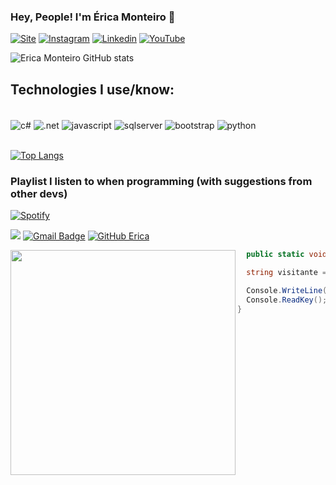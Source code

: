 ### Hey, People! I'm Érica Monteiro 🤗
[![Site](https://img.shields.io/website?label=erica7dev.com&style=for-the-badge&url=https://https://github.com/erica7dev)](https://github.com/erica7dev)
[![Instagram](https://img.shields.io/badge/Instagram-E4405F?style=for-the-badge&logo=instagram&logoColor=white)](https://www.instagram.com/erica7dev/)
[![Linkedin](https://img.shields.io/badge/LinkedIn-0077B5?style=for-the-badge&logo=linkedin&logoColor=white)](https://www.linkedin.com/in/erica7dev/)
[![YouTube](https://img.shields.io/badge/YouTube-FF0000?style=for-the-badge&logo=youtube&logoColor=white)](https://www.youtube.com/channel/UC_9Vc9ZlTFktgzfVERtZA3A)

![Erica Monteiro GitHub stats](https://github-readme-stats.vercel.app/api?username=erica7dev&show_icons=true&theme=dracula)

## Technologies I use/know:
<div style="display:inline_block"></br>
    <img align="center" alt="c#" src="https://img.shields.io/badge/C%23-239120?style=for-the-badge&logo=c-sharp&logoColor=white">
    <img align="center" alt=".net" src="https://img.shields.io/badge/.NET-5C2D91?style=for-the-badge&logo=.net&logoColor=white">
    <img align="center" alt="javascript" src="https://img.shields.io/badge/JavaScript-323330?style=for-the-badge&logo=javascript&logoColor=F7DF1E">
     <img align="center" alt="sqlserver" src="https://img.shields.io/badge/Microsoft_SQL_Server-CC2927?style=for-the-badge&logo=microsoft-sql-server&logoColor=white">
    <img align="center" alt="bootstrap" src="https://img.shields.io/badge/Bootstrap-563D7C?style=for-the-badge&logo=bootstrap&logoColor=white">
    <img align="center" alt="python" src="https://img.shields.io/badge/Python-3776AB?style=for-the-badge&logo=python&logoColor=white">
</div>
<br>

[![Top Langs](https://github-readme-stats.vercel.app/api/top-langs/?username=erica7dev)](https://github.com/erica7dev/github-readme-stats)

### Playlist I listen to when programming (with suggestions from other devs)

[![Spotify](https://img.shields.io/badge/Spotify-1ED760?&style=for-the-badge&logo=spotify&logoColor=white)](https://open.spotify.com/user/xxjupl6z0r7uutaxzxq7bspzp)

![](https://komarev.com/ghpvc/?username=erica7dev&color=006bed)
[![Gmail Badge](https://img.shields.io/badge/-ericadeveloper@outlook.com-006bed?style=flat-square&logo=Gmail&logoColor=white&link=mailto:ericadeveloper@outlook.com)](mailto:ericadeveloper@outlook.com)
[![GitHub Erica]( https://img.shields.io/github/followers/erica7dev?label=follow&style=social)](https://github.com/erica7dev)

<img align="left" width="360" src="https://c.tenor.com/mG7yqWOzOmAAAAAd/goth-creepy.gif" />

```c#
  public static void Main(String[] args) {

  string visitante = "Olá, Visitante!";

  Console.WriteLine(visitante + "Gostou de me stalkear? :P");
  Console.ReadKey();
}
```


